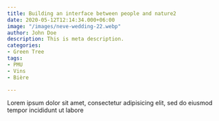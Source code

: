 ```yaml
---
title: Building an interface between people and nature2
date: 2020-05-12T12:14:34.000+06:00
image: "/images/neve-wedding-22.webp"
author: John Doe
description: This is meta description.
categories:
- Green Tree
tags:
- PMU
- Vins
- Bière

---
```

Lorem ipsum dolor sit amet, consectetur adipisicing elit, sed do eiusmod tempor incididunt ut labore
